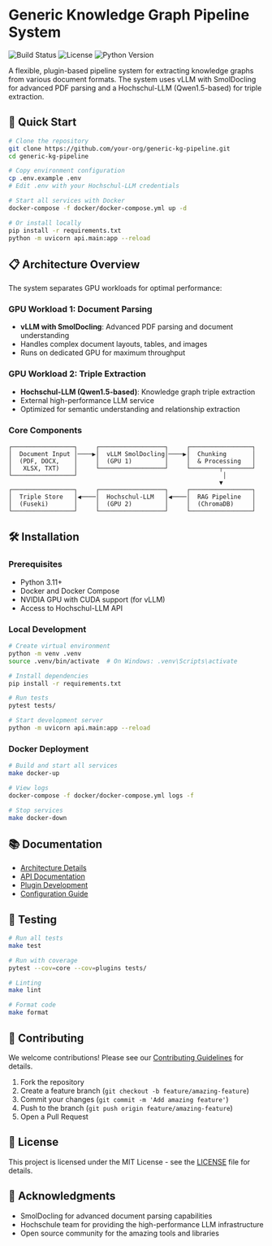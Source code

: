 # Generic Knowledge Graph Pipeline System

![Build Status](https://img.shields.io/github/actions/workflow/status/your-org/generic-kg-pipeline/ci.yml?branch=main)
![License](https://img.shields.io/badge/license-MIT-blue.svg)
![Python Version](https://img.shields.io/badge/python-3.11%2B-blue.svg)

A flexible, plugin-based pipeline system for extracting knowledge graphs from various document formats. The system uses vLLM with SmolDocling for advanced PDF parsing and a Hochschul-LLM (Qwen1.5-based) for triple extraction.

## 🚀 Quick Start

```bash
# Clone the repository
git clone https://github.com/your-org/generic-kg-pipeline.git
cd generic-kg-pipeline

# Copy environment configuration
cp .env.example .env
# Edit .env with your Hochschul-LLM credentials

# Start all services with Docker
docker-compose -f docker/docker-compose.yml up -d

# Or install locally
pip install -r requirements.txt
python -m uvicorn api.main:app --reload
```

## 📋 Architecture Overview

The system separates GPU workloads for optimal performance:

### GPU Workload 1: Document Parsing
- **vLLM with SmolDocling**: Advanced PDF parsing and document understanding
- Handles complex document layouts, tables, and images
- Runs on dedicated GPU for maximum throughput

### GPU Workload 2: Triple Extraction
- **Hochschul-LLM (Qwen1.5-based)**: Knowledge graph triple extraction
- External high-performance LLM service
- Optimized for semantic understanding and relationship extraction

### Core Components
```
┌─────────────────┐     ┌──────────────────┐     ┌─────────────────┐
│  Document Input │────▶│  vLLM SmolDocling│────▶│  Chunking       │
│  (PDF, DOCX,    │     │  (GPU 1)         │     │  & Processing   │
│   XLSX, TXT)    │     └──────────────────┘     └────────┬────────┘
└─────────────────┘                                        │
                                                          ▼
┌─────────────────┐     ┌──────────────────┐     ┌─────────────────┐
│  Triple Store   │◀────│  Hochschul-LLM   │◀────│  RAG Pipeline   │
│  (Fuseki)       │     │  (GPU 2)         │     │  (ChromaDB)     │
└─────────────────┘     └──────────────────┘     └─────────────────┘
```

## 🛠️ Installation

### Prerequisites
- Python 3.11+
- Docker and Docker Compose
- NVIDIA GPU with CUDA support (for vLLM)
- Access to Hochschul-LLM API

### Local Development
```bash
# Create virtual environment
python -m venv .venv
source .venv/bin/activate  # On Windows: .venv\Scripts\activate

# Install dependencies
pip install -r requirements.txt

# Run tests
pytest tests/

# Start development server
python -m uvicorn api.main:app --reload
```

### Docker Deployment
```bash
# Build and start all services
make docker-up

# View logs
docker-compose -f docker/docker-compose.yml logs -f

# Stop services
make docker-down
```

## 📚 Documentation

- [Architecture Details](docs/ARCHITECTURE.md)
- [API Documentation](docs/API.md)
- [Plugin Development](docs/PLUGINS.md)
- [Configuration Guide](docs/CONFIGURATION.md)

## 🧪 Testing

```bash
# Run all tests
make test

# Run with coverage
pytest --cov=core --cov=plugins tests/

# Linting
make lint

# Format code
make format
```

## 🤝 Contributing

We welcome contributions! Please see our [Contributing Guidelines](CONTRIBUTING.md) for details.

1. Fork the repository
2. Create a feature branch (`git checkout -b feature/amazing-feature`)
3. Commit your changes (`git commit -m 'Add amazing feature'`)
4. Push to the branch (`git push origin feature/amazing-feature`)
5. Open a Pull Request

## 📄 License

This project is licensed under the MIT License - see the [LICENSE](LICENSE) file for details.

## 🙏 Acknowledgments

- SmolDocling for advanced document parsing capabilities
- Hochschule team for providing the high-performance LLM infrastructure
- Open source community for the amazing tools and libraries